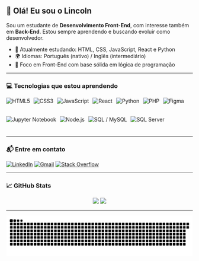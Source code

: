 ## 👋 Olá! Eu sou o Lincoln

Sou um estudante de **Desenvolvimento Front-End**, com interesse também em **Back-End**. Estou sempre aprendendo e buscando evoluir como desenvolvedor.

- 🌱 Atualmente estudando: HTML, CSS, JavaScript, React e Python
- 🌍 Idiomas: Português (nativo) / Inglês (intermediário)
- 🚀 Foco em Front-End com base sólida em lógica de programação

---

### 💻 Tecnologias que estou aprendendo

<div style="display: flex; gap: 10px; flex-wrap: wrap;"> <img src="https://cdn.jsdelivr.net/gh/devicons/devicon/icons/html5/html5-original.svg" height="40" alt="HTML5" /> <img src="https://cdn.jsdelivr.net/gh/devicons/devicon/icons/css3/css3-original.svg" height="40" alt="CSS3" /> <img src="https://cdn.jsdelivr.net/gh/devicons/devicon/icons/javascript/javascript-original.svg" height="40" alt="JavaScript" /> <img src="https://cdn.jsdelivr.net/gh/devicons/devicon/icons/react/react-original.svg" height="40" alt="React" /> <img src="https://cdn.jsdelivr.net/gh/devicons/devicon/icons/python/python-original.svg" height="40" alt="Python" /> <img src="https://cdn.jsdelivr.net/gh/devicons/devicon/icons/php/php-original.svg" height="40" alt="PHP" /> <img src="https://cdn.jsdelivr.net/gh/devicons/devicon/icons/figma/figma-original.svg" height="40" alt="Figma" /> <img src="https://cdn.jsdelivr.net/gh/devicons/devicon/icons/jupyter/jupyter-original.svg" height="40" alt="Jupyter Notebook" /> <img src="https://cdn.jsdelivr.net/gh/devicons/devicon/icons/nodejs/nodejs-original.svg" height="40" alt="Node.js" /> <img src="https://cdn.jsdelivr.net/gh/devicons/devicon/icons/mysql/mysql-original.svg" height="40" alt="SQL / MySQL" /> <img src="https://cdn.jsdelivr.net/gh/devicons/devicon/icons/microsoftsqlserver/microsoftsqlserver-plain.svg" height="40" alt="SQL Server" /> </div>

---

### 📬 Entre em contato

[![LinkedIn](https://img.shields.io/badge/-LinkedIn-0A66C2?style=for-the-badge&logo=linkedin&logoColor=white)](https://www.linkedin.com/in/lincoln-sadler-499151213/)
[![Gmail](https://img.shields.io/badge/-Gmail-EA4335?style=for-the-badge&logo=gmail&logoColor=white)](mailto:lincolnjcsadler@gmail.com)
[![Stack Overflow](https://img.shields.io/badge/-Stack%20Overflow-F48024?style=for-the-badge&logo=stackoverflow&logoColor=white)](https://stackoverflow.com/users/30866737)

---

### 📈 GitHub Stats

<div align="center">
  <img height="160em" src="https://github-readme-stats.vercel.app/api?username=lincolnsadler&show_icons=true&theme=radical&include_all_commits=true&count_private=true" />
  <img height="160em" src="https://github-readme-stats.vercel.app/api/top-langs/?username=lincolnsadler&layout=compact&langs_count=7&theme=radical" />
</div>

---

![snake gif](https://github.com/lincolnsadler/lincolnsadler/blob/output/github-snake-dark.svg)
